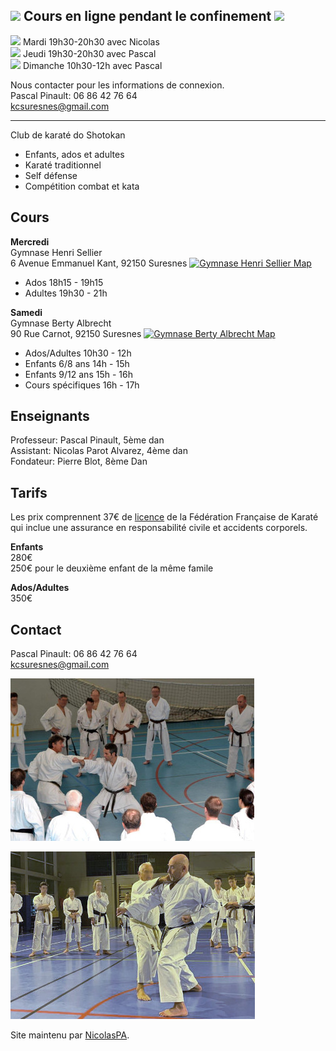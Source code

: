 ## <img src="https://github.githubassets.com/images/icons/emoji/unicode/1f94b.png" width=24px> Cours en ligne pendant le confinement <img src="https://github.githubassets.com/images/icons/emoji/unicode/1f94b.png" width=24px>
<img src="https://github.githubassets.com/images/icons/emoji/unicode/1f450.png" width=24px> Mardi 19h30-20h30 avec Nicolas    
<img src="https://github.githubassets.com/images/icons/emoji/unicode/1f44a.png" width=24px> Jeudi 19h30-20h30 avec Pascal  
<img src="https://github.githubassets.com/images/icons/emoji/unicode/270c.png" width=24px> Dimanche 10h30-12h avec Pascal 

Nous contacter pour les informations de connexion.  
Pascal Pinault: 06 86 42 76 64  
kcsuresnes@gmail.com

<hr>

Club de karaté do Shotokan
- Enfants, ados et adultes
- Karaté traditionnel
- Self défense
- Compétition combat et kata

## Cours

**Mercredi**  
Gymnase Henri Sellier  
6 Avenue Emmanuel Kant, 92150 Suresnes [![Gymnase Henri Sellier Map](https://i.imgur.com/pBrsGZj.png)](https://www.google.com/maps/place/6+Avenue+Emmanuel+Kant,+92150+Suresnes,+France/@48.8616052,2.201923,17z/data=!3m1!4b1!4m5!3m4!1s0x47e664b382440f93:0x23ba38be5b6ac41d!8m2!3d48.8616052!4d2.204117) 
- Ados 18h15 - 19h15
- Adultes 19h30 - 21h

**Samedi**  
Gymnase Berty Albrecht  
90 Rue Carnot, 92150 Suresnes [![Gymnase Berty Albrecht Map](https://i.imgur.com/pBrsGZj.png)](https://www.google.com/maps/place/Gymnase+Berty+Albrecht/@48.8757195,2.2266556,17z/data=!3m1!4b1!4m5!3m4!1s0x47e664de8f643413:0x1a63ff651aae9916!8m2!3d48.8757195!4d2.2288443?hl=en) 
- Ados/Adultes 10h30 - 12h
- Enfants 6/8 ans 14h - 15h
- Enfants 9/12 ans 15h - 16h
- Cours spécifiques 16h - 17h

## Enseignants

Professeur: Pascal Pinault, 5ème dan  
Assistant: Nicolas Parot Alvarez, 4ème dan  
Fondateur: Pierre Blot, 8ème Dan

## Tarifs

Les prix comprennent 37€ de [licence](https://www.ffkarate.fr/espace-licencies/la-licence-federale/) de la Fédération Française de Karaté qui inclue une assurance en responsabilité civile et accidents corporels.  

**Enfants**  
280€  
250€ pour le deuxième enfant de la même famile

**Ados/Adultes**  
350€

## Contact

Pascal Pinault: 06 86 42 76 64  
kcsuresnes@gmail.com

![Stage avec Pierre Blot](kcs_blot_390.jpeg)

![Stage avec Jean-Pierre Lavorato](kcs_lav.jpg)

Site maintenu par [NicolasPA](https://github.com/NicolasPA/kcsuresnes).
